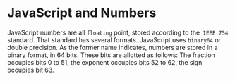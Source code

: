 # JavaScript and Numbers

JavaScript numbers are all ```floating``` point, stored according to the``` IEEE 754``` standard. That standard has several formats. JavaScript uses ```binary64``` or double precision. As the former name indicates, numbers are stored in a binary format, in 64 bits. These bits are allotted as follows: The fraction occupies bits 0 to 51, the exponent occupies bits 52 to 62, the sign occupies bit 63.